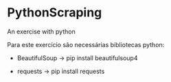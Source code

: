 # PythonScraping
An exercise with python

Para este exercício são necessárias bibliotecas python:
 
 - BeautifulSoup -> pip install beautifulsoup4

  - requests -> pip install requests
  
